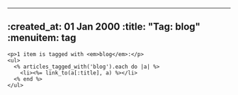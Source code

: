 ----- 
:created_at: 01 Jan 2000
:title: "Tag: blog"
:menuitem: tag
-----

    <p>1 item is tagged with <em>blog</em>:</p>
    <ul>
      <% articles_tagged_with('blog').each do |a| %>
        <li><%= link_to(a[:title], a) %></li>   
      <% end %>
    </ul>
  
